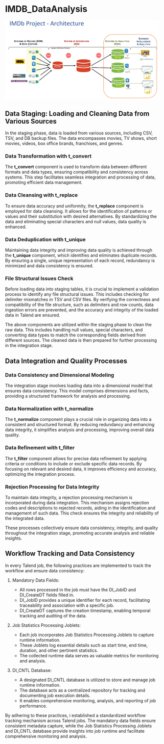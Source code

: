 # IMDB_DataAnalysis

![Alt text](image.png)

## Data Staging: Loading and Cleaning Data from Various Sources

In the staging phase, data is loaded from various sources, including CSV, TSV, and DB backup files. The data encompasses movies, TV shows, short movies, videos, box office brands, franchises, and genres.

### Data Transformation with t_convert

The **t_convert** component is used to transform data between different formats and data types, ensuring compatibility and consistency across systems. This step facilitates seamless integration and processing of data, promoting efficient data management.

### Data Cleansing with t_replace

To ensure data accuracy and uniformity, the **t_replace** component is employed for data cleansing. It allows for the identification of patterns or values and their substitution with desired alternatives. By standardizing the data and eliminating special characters and null values, data quality is enhanced.

### Data Deduplication with t_unique

Maintaining data integrity and improving data quality is achieved through the **t_unique** component, which identifies and eliminates duplicate records. By ensuring a single, unique representation of each record, redundancy is minimized and data consistency is ensured.

### File Structural Issues Check

Before loading data into staging tables, it is crucial to implement a validation process to identify any file structural issues. This includes checking for delimiter mismatches in TSV and CSV files. By verifying the correctness and compatibility of the file structure, such as delimiters and row counts, data ingestion errors are prevented, and the accuracy and integrity of the loaded data in Talend are ensured.

The above components are utilized within the staging phase to clean the raw data. This includes handling null values, special characters, and converting data types to match the corresponding fields derived from different sources. The cleaned data is then prepared for further processing in the integration stage.

## Data Integration and Quality Processes

### Data Consistency and Dimensional Modeling

The integration stage involves loading data into a dimensional model that ensures data consistency. This model comprises dimensions and facts, providing a structured framework for analysis and processing.

### Data Normalization with t_normalize

The **t_normalize** component plays a crucial role in organizing data into a consistent and structured format. By reducing redundancy and enhancing data integrity, it simplifies analysis and processing, improving overall data quality.

### Data Refinement with t_filter

The **t_filter** component allows for precise data refinement by applying criteria or conditions to include or exclude specific data records. By focusing on relevant and desired data, it improves efficiency and accuracy, optimizing the integration process.

### Rejection Processing for Data Integrity

To maintain data integrity, a rejection processing mechanism is incorporated during data integration. This mechanism assigns rejection codes and descriptions to rejected records, aiding in the identification and management of such data. This check ensures the integrity and reliability of the integrated data.

These processes collectively ensure data consistency, integrity, and quality throughout the integration stage, promoting accurate analysis and reliable insights.

## Workflow Tracking and Data Consistency

In every Talend job, the following practices are implemented to track the workflow and ensure data consistency:

1. Mandatory Data Fields:

   - All rows processed in the job must have the DI_JobID and DI_CreateDT fields filled in.
   - DI_JobID provides a unique identifier for each record, facilitating traceability and association with a specific job.
   - DI_CreateDT captures the creation timestamp, enabling temporal tracking and auditing of the data.

2. Job Statistics Processing Joblets:

   - Each job incorporates Job Statistics Processing Joblets to capture runtime information.
   - These Joblets log essential details such as start time, end time, duration, and other pertinent statistics.
   - The collected runtime data serves as valuable metrics for monitoring and analysis.

3. DI_CNTL Database:
   - A designated DI_CNTL database is utilized to store and manage job runtime information.
   - The database acts as a centralized repository for tracking and documenting job execution details.
   - It enables comprehensive monitoring, analysis, and reporting of job performance.

By adhering to these practices, i established a standardized workflow tracking mechanism across Talend jobs. The mandatory data fields ensure consistent metadata capture, while the Job Statistics Processing Joblets and DI_CNTL database provide insights into job runtime and facilitate comprehensive monitoring and analysis.
